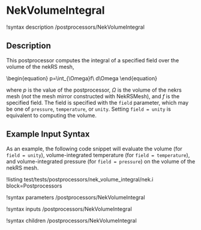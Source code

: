 # NekVolumeIntegral

!syntax description /postprocessors/NekVolumeIntegral

## Description

This postprocessor computes the integral of
a specified field over the volume of the nekRS mesh,

\begin{equation}
p=\int_{\Omega}f\ d\Omega
\end{equation}

where $p$ is the value of the postprocessor,
$\Omega$ is the volume of the nekrs mesh (*not* the mesh mirror constructed with
NekRSMesh), and
$f$ is the specified field.
The field is specified with the `field` parameter, which may be one of
`pressure`, `temperature`, or `unity`. Setting `field = unity` is equivalent to computing
the volume.

## Example Input Syntax

As an example, the following code snippet will evaluate the volume (for `field = unity`),
volume-integrated temperature (for `field = temperature`), and volume-integrated pressure
(for `field = pressure`)
on the volume of the nekRS mesh.

!listing test/tests/postprocessors/nek_volume_integral/nek.i
  block=Postprocessors

!syntax parameters /postprocessors/NekVolumeIntegral

!syntax inputs /postprocessors/NekVolumeIntegral

!syntax children /postprocessors/NekVolumeIntegral
